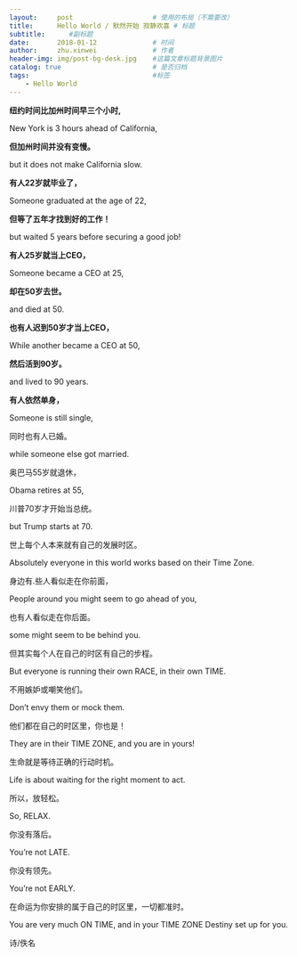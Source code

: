 ```yaml
---
layout:     post   				    # 使用的布局（不需要改）
title:      Hello World / 默然开始 寂静欢喜 # 标题 
subtitle:      #副标题
date:       2018-01-12 				# 时间
author:     zhu.xinwei 		    	# 作者
header-img: img/post-bg-desk.jpg 	#这篇文章标题背景图片
catalog: true 						# 是否归档
tags:								#标签
    - Hello World
---
```



**纽约时间比加州时间早三个小时,**

New York is 3 hours ahead of California,

**但加州时间并没有变慢。** 

but it does not make California slow.

**有人22岁就毕业了，**  

Someone graduated at the age of 22,

**但等了五年才找到好的工作！**

but waited 5 years before securing a good job!

**有人25岁就当上CEO，**

Someone became a CEO at 25,

**却在50岁去世。**  

and died at 50.

**也有人迟到50岁才当上CEO，**  

While another became a CEO at 50,

**然后活到90岁。** 

and lived to 90 years.

**有人依然单身，**  

Someone is still single,

同时也有人已婚。  

while someone else got married.

奥巴马55岁就退休，  

Obama retires at 55,

川普70岁才开始当总统。  

but Trump starts at 70.

世上每个人本来就有自己的发展时区。  

Absolutely everyone in this world works based on their Time Zone.

身边有.些人看似走在你前面，  

People around you might seem to go ahead of you,

也有人看似走在你后面。  

some might seem to be behind you.

但其实每个人在自己的时区有自己的步程。  

But everyone is running their own RACE, in their own TIME.

不用嫉妒或嘲笑他们。  

Don’t envy them or mock them.

他们都在自己的时区里，你也是！  

They are in their TIME ZONE, and you are in yours!

生命就是等待正确的行动时机。  

Life is about waiting for the right moment to act.

所以，放轻松。  

So, RELAX.

你没有落后。  

You’re not LATE.

你没有领先。  

You’re not EARLY.

在命运为你安排的属于自己的时区里，一切都准时。  

You are very much ON TIME, and in your TIME ZONE Destiny set up for you.


诗/佚名